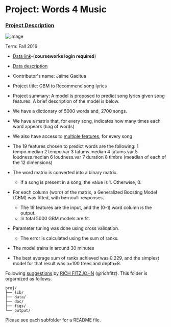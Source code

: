 # Project: Words 4 Music

### [Project Description](doc/Project4_desc.md)

![image](http://cdn.newsapi.com.au/image/v1/f7131c018870330120dbe4b73bb7695c?width=650)

Term: Fall 2016

+ [Data link](https://courseworks2.columbia.edu/courses/11849/files/folder/Project_Files?preview=763391)-(**courseworks login required**)
+ [Data description](doc/readme.html)
+ Contributor's name: Jaime Gacitua
+ Project title: GBM to Recommend song lyrics
+ Project summary: A model is proposed to predict song lyrics given song features. A brief description of the model is below.


+ We have a dictionary of 5000 words and, 2700 songs.
+ We have a matrix that, for every song, indicates how many times each word appears (bag of words)
+ We also have access to [multiple features](http://labrosa.ee.columbia.edu/millionsong/pages/example-track-description), for every song
+ The 19 features chosen to predict words are the following:
    1 tempo.median
    2 tempo.var
    3 tatums.median
    4 tatums.var
    5 loudness.median
    6 loudness.var
    7 duration
    8 timbre (meadian of each of the 12 dimensions)

+ The word matrix is converted into a binary matrix.
    * If a song is present in a song, the value is 1. Otherwise, 0.
+ For each column (word) of the matrix, a Generalized Boosting Model (GBM) was fitted, with bernoulli responses.
    * The 19 features are the input, and the (0-1) word column is the output.
    * In total 5000 GBM models are fit.

+ Parameter tuning was done using cross validation.
	* The error is calculated using the sum of ranks.

+ The model trains in around 30 minutes

+ The best average sum of ranks achieved was 0.229, and the simplest model for that result was n=100 trees and depth=8.

	
Following [suggestions](http://nicercode.github.io/blog/2013-04-05-projects/) by [RICH FITZJOHN](http://nicercode.github.io/about/#Team) (@richfitz). This folder is orgarnized as follows.

```
proj/
├── lib/
├── data/
├── doc/
├── figs/
└── output/
```

Please see each subfolder for a README file.
